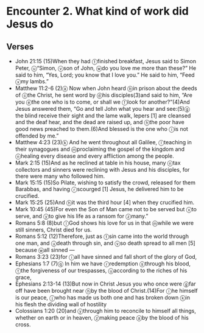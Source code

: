 #  Encounter 2. What kind of work did Jesus do

## Verses
- John 21:15 (15)<pb/>When they had <f>ⓣ</f>finished breakfast, Jesus said to Simon Peter, <J> <f>ⓤ</f>“Simon, <f>ⓥ</f>son of John, <f>ⓦ</f>do you love me more than these?”</J> He said to him, “Yes, Lord; you know that I love you.” He said to him, <J>“Feed <f>ⓧ</f>my lambs.”</J>
- Matthew 11:2-6 (2)<pb/><f>ⓐ</f> Now when John heard <f>ⓑ</f>in prison about the deeds of <f>ⓒ</f>the Christ, he sent word by <f>ⓓ</f>his disciples(3)and said to him, “Are you <f>ⓔ</f>the one who is to come, or shall we <f>ⓕ</f>look for another?”(4)And Jesus answered them, <J>“Go and tell John what you hear and see:</J>(5)<J><f>ⓖ</f> the blind receive their sight and the lame walk, lepers <f>[1]</f> are cleansed and the deaf hear, and the dead are raised up, and <f>ⓗ</f>the poor have good news preached to them.</J>(6)<J>And blessed is the one who <f>ⓘ</f>is not offended by me.”</J>
- Matthew 4:23 (23)<pb/><f>ⓚ</f> And he went throughout all Galilee, <f>ⓛ</f>teaching in their synagogues and <f>ⓜ</f>proclaiming the gospel of the kingdom and <f>ⓝ</f>healing every disease and every affliction among the people.
- Mark 2:15 (15)<pb/>And as he reclined at table in his house, many <f>ⓝ</f>tax collectors and sinners were reclining with Jesus and his disciples, for there were many who followed him.
- Mark 15:15 (15)So Pilate, wishing to satisfy the crowd, released for them Barabbas, and having <f>ⓡ</f>scourged <f>[1]</f> Jesus, he delivered him to be crucified.
- Mark 15:25 (25)And <f>ⓗ</f>it was the third hour <f>[4]</f> when they crucified him.
- Mark 10:45 (45)<J>For even the Son of Man came not to be served but <f>ⓧ</f>to serve, and <f>ⓨ</f>to give his life as a ransom for <f>ⓩ</f>many.”</J>
- Romans 5:8 (8)but <f>ⓛ</f>God shows his love for us in that <f>ⓜ</f>while we were still sinners, Christ died for us.
- Romans 5:12 (12)<pb/>Therefore, just as <f>ⓣ</f>sin came into the world through one man, and <f>ⓤ</f>death through sin, and <f>ⓥ</f>so death spread to all men <f>[5]</f> because <f>ⓦ</f>all sinned —
- Romans 3:23 (23)for <f>ⓘ</f>all have sinned and fall short of the glory of God,
- Ephesians 1:7 (7)<f>ⓠ</f> In him we have <f>ⓡ</f>redemption <f>ⓢ</f>through his blood, <f>ⓣ</f>the forgiveness of our trespasses, <f>ⓤ</f>according to the riches of his grace,
- Ephesians 2:13-14 (13)But now in Christ Jesus you who once were <f>ⓖ</f>far off have been brought near <f>ⓗ</f>by the blood of Christ.(14)For <f>ⓘ</f>he himself is our peace, <f>ⓙ</f>who has made us both one and has broken down <f>ⓚ</f>in his flesh the dividing wall of hostility
- Colossians 1:20 (20)and <f>ⓨ</f>through him to reconcile to himself all things, whether on earth or in heaven, <f>ⓩ</f>making peace <f>ⓐ</f>by the blood of his cross.
